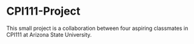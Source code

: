 # CPI111-Project
This small project is a collaboration between four aspiring classmates in CPI111 at Arizona State University. 
